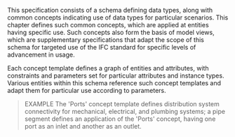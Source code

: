 This specification consists of a schema defining data types, along with common concepts indicating use of data types for particular scenarios. This chapter defines such common concepts, which are applied at entities having specific use. Such concepts also form the basis of model views, which are supplementary specifications that adapt the scope of this schema for targeted use of the IFC standard for specific levels of advancement in usage.

Each concept template defines a graph of entities and attributes, with constraints and parameters set for particular attributes and instance types. Various entities within this schema reference such concept templates and adapt them for particular use according to parameters.

> EXAMPLE  The 'Ports' concept template defines distribution system connectivity for mechanical, electrical, and plumbing systems; a pipe segment defines an application of the 'Ports' concept, having one port as an inlet and another as an outlet.
